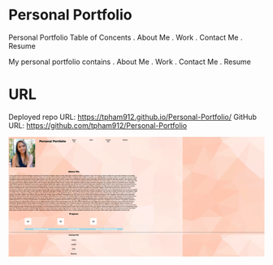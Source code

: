# Personal Portfolio
Personal Portfolio Table of Concents
. About Me
. Work
. Contact Me
. Resume

My personal portfolio contains 
. About Me
. Work 
. Contact Me
. Resume

# URL
Deployed repo URL: https://tpham912.github.io/Personal-Portfolio/
GitHub URL: https://github.com/tpham912/Personal-Portfolio

<img src="portfoliowebsitescreenshot.png" alt="Portfolio-Layout">
